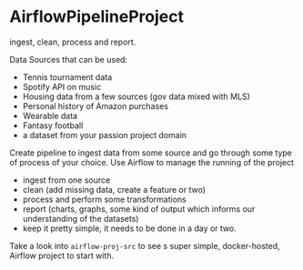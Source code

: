# AirflowPipelineProject

ingest, clean, process and report.

Data Sources that can be used:

- Tennis tournament data
- Spotify API on music
- Housing data from a few sources (gov data mixed with MLS)
- Personal history of Amazon purchases
- Wearable data
- Fantasy football
- a dataset from your passion project domain

Create pipeline to ingest data from some source and go through some type of process of your choice. Use Airflow to manage the running of the project

- ingest from one source
- clean (add missing data, create a feature or two)
- process and perform some transformations
- report (charts, graphs, some kind of output which informs our understanding of the datasets)
- keep it pretty simple, it needs to be done in a day or two.

Take a look into `airflow-proj-src` to see s super simple, docker-hosted, Airflow project to start with.
